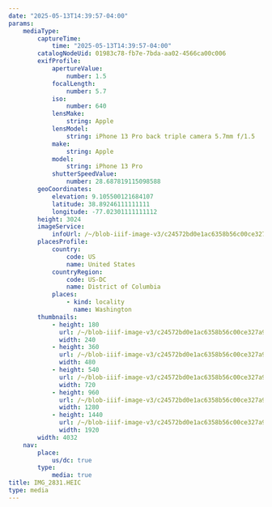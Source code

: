 ```yaml
---
date: "2025-05-13T14:39:57-04:00"
params:
    mediaType:
        captureTime:
            time: "2025-05-13T14:39:57-04:00"
        catalogNodeUid: 01983c78-fb7e-7bda-aa02-4566ca00c006
        exifProfile:
            apertureValue:
                number: 1.5
            focalLength:
                number: 5.7
            iso:
                number: 640
            lensMake:
                string: Apple
            lensModel:
                string: iPhone 13 Pro back triple camera 5.7mm f/1.5
            make:
                string: Apple
            model:
                string: iPhone 13 Pro
            shutterSpeedValue:
                number: 28.687819115098588
        geoCoordinates:
            elevation: 9.105500121684107
            latitude: 38.89246111111111
            longitude: -77.02301111111112
        height: 3024
        imageService:
            infoUrl: /~/blob-iiif-image-v3/c24572bd0e1ac6358b56c00ce327a9af7c06d9ea832f9878f02113006b682258/info.json
        placesProfile:
            country:
                code: US
                name: United States
            countryRegion:
                code: US-DC
                name: District of Columbia
            places:
                - kind: locality
                  name: Washington
        thumbnails:
            - height: 180
              url: /~/blob-iiif-image-v3/c24572bd0e1ac6358b56c00ce327a9af7c06d9ea832f9878f02113006b682258/full/240%2C180/0/default.jpg
              width: 240
            - height: 360
              url: /~/blob-iiif-image-v3/c24572bd0e1ac6358b56c00ce327a9af7c06d9ea832f9878f02113006b682258/full/480%2C360/0/default.jpg
              width: 480
            - height: 540
              url: /~/blob-iiif-image-v3/c24572bd0e1ac6358b56c00ce327a9af7c06d9ea832f9878f02113006b682258/full/720%2C540/0/default.jpg
              width: 720
            - height: 960
              url: /~/blob-iiif-image-v3/c24572bd0e1ac6358b56c00ce327a9af7c06d9ea832f9878f02113006b682258/full/1280%2C960/0/default.jpg
              width: 1280
            - height: 1440
              url: /~/blob-iiif-image-v3/c24572bd0e1ac6358b56c00ce327a9af7c06d9ea832f9878f02113006b682258/full/1920%2C1440/0/default.jpg
              width: 1920
        width: 4032
    nav:
        place:
            us/dc: true
        type:
            media: true
title: IMG_2831.HEIC
type: media
---
```

